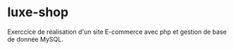 # luxe-shop
Exerccice de réalisation d'un site E-commerce avec php et gestion de base de donnée MySQL.
